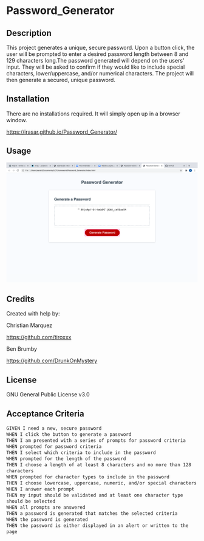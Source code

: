 # Password_Generator



## Description 


This project generates a unique, secure password. Upon a button click, the user will be prompted to enter a desired password length between 8 and 129 characters long.The password generated will depend on the users' input.  They will be asked to confirm if they would like to include special characters, lower/uppercase, and/or numerical characters. The project will then generate a secured, unique password.





## Installation

There are no installations required. It will simply open up in a browser window.

  https://irasar.github.io/Password_Generator/
 
## Usage 
![alt text](/screenshot.png)
 


## Credits


Created with help by:

Christian Marquez

https://github.com/tiroxxx

Ben Brumby

https://github.com/DrunkOnMystery



## License

GNU General Public License v3.0





## Acceptance Criteria

```
GIVEN I need a new, secure password
WHEN I click the button to generate a password
THEN I am presented with a series of prompts for password criteria
WHEN prompted for password criteria
THEN I select which criteria to include in the password
WHEN prompted for the length of the password
THEN I choose a length of at least 8 characters and no more than 128 characters
WHEN prompted for character types to include in the password
THEN I choose lowercase, uppercase, numeric, and/or special characters
WHEN I answer each prompt
THEN my input should be validated and at least one character type should be selected
WHEN all prompts are answered
THEN a password is generated that matches the selected criteria
WHEN the password is generated
THEN the password is either displayed in an alert or written to the page
```
